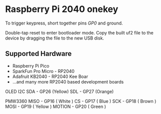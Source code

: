 # Raspberry Pi 2040 onekey

To trigger keypress, short together pins *GP0* and ground.

Double-tap reset to enter bootloader mode. Copy the built uf2 file to the device by dragging the file to the new USB disk.

## Supported Hardware

* Raspberry Pi Pico
* SparkFun Pro Micro - RP2040
* Adafruit KB2040 - RP2040 Kee Boar
* ...and many more RP2040 based development boards

OLED I2C
SDA - GP26 (Yellow)
SDL - GP27 (Orange)

PMW3360
MISO - GP16 ( White )
CS - GP17 ( Blue )
SCK - GP18 ( Brown )
MOSI - GP19 ( Yellow )
MOTION - GP20 ( Green )
